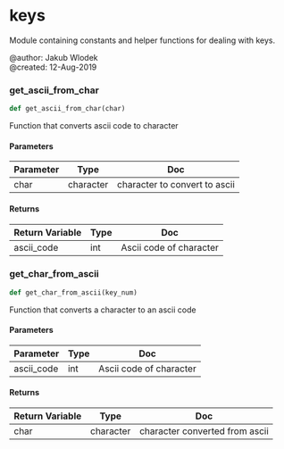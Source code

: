 # keys

Module containing constants and helper functions for dealing with keys.



@author:    Jakub Wlodek  
@created:   12-Aug-2019




### get_ascii_from_char

```python
def get_ascii_from_char(char)
```

Function that converts ascii code to character




#### Parameters

 Parameter  | Type  | Doc
-----|----------|-----
 char  |  character | character to convert to ascii

#### Returns

 Return Variable  | Type  | Doc
-----|----------|-----
 ascii_code  |  int | Ascii code of character





### get_char_from_ascii

```python
def get_char_from_ascii(key_num)
```

Function that converts a character to an ascii code




#### Parameters

 Parameter  | Type  | Doc
-----|----------|-----
 ascii_code  |  int | Ascii code of character

#### Returns

 Return Variable  | Type  | Doc
-----|----------|-----
 char  |  character | character converted from ascii





